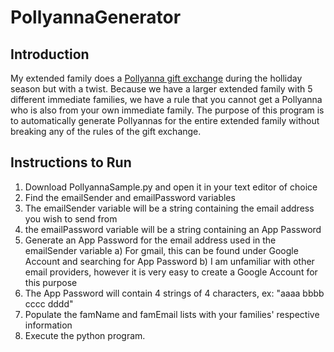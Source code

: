 # PollyannaGenerator

## Introduction
My extended family does a [Pollyanna gift exchange](https://en.wikipedia.org/wiki/Pollyanna#:~:text=The%20word%20%22pollyanna%22%20may%20also,surrounding%20areas.) during the holliday season but with a twist. Because we have a larger extended family with 5 different immediate families, we have a rule that you cannot get a Pollyanna who is also from your own immediate family. The purpose of this program is to automatically generate Pollyannas for the entire extended family without breaking any of the rules of the gift exchange.

## Instructions to Run
1. Download PollyannaSample.py and open it in your text editor of choice
2. Find the emailSender and emailPassword variables
3. The emailSender variable will be a string containing the email address you wish to send from
4. the emailPassword variable will be a string containing an App Password
5. Generate an App Password for the email address used in the emailSender variable
     a) For gmail, this can be found under Google Account and searching for App Password
     b) I am unfamiliar with other email providers, however it is very easy to create a Google Account for this purpose
6. The App Password will contain 4 strings of 4 characters, ex: "aaaa bbbb cccc dddd"
7. Populate the famName and famEmail lists with your families' respective information
8. Execute the python program.
